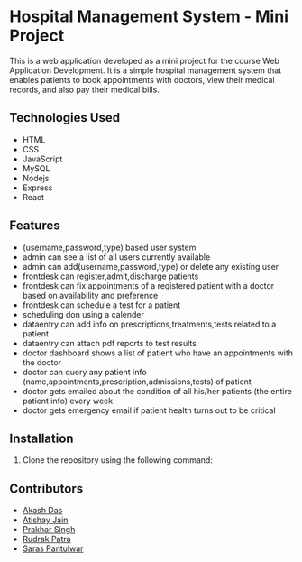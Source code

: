 # Hospital Management System - Mini Project
This is a web application developed as a mini project for the course Web Application Development. It is a simple hospital management system that enables patients to book appointments with doctors, view their medical records, and also pay their medical bills.

## Technologies Used

-   HTML
-   CSS
-   JavaScript
-   MySQL
-   Nodejs
-   Express
-   React

## Features
- (username,password,type) based user system
- admin can see a list of all users currently available
- admin can add(username,password,type) or delete any existing user
- frontdesk can register,admit,discharge patients
- frontdesk can fix appointments of a registered patient with a doctor based on availability and preference
- frontdesk can schedule a test for a patient
- scheduling don using a calender
- dataentry can add info on prescriptions,treatments,tests related to a patient
- dataentry can attach pdf reports to test results
- doctor dashboard shows a list of patient who have an appointments with the doctor
- doctor can query any patient info (name,appointments,prescription,admissions,tests) of patient
- doctor gets emailed about the condition of all his/her patients (the entire patient info) every week
- doctor gets emergency email if patient health turns out to be critical

## Installation

1. Clone the repository using the following command:


## Contributors

-   [Akash Das](https://github.com/Akash-Das2024)
-   [Atishay Jain](https://github.com/ati-jain)
-   [Prakhar Singh]()
-   [Rudrak Patra](https://github.com/rudrakpatra)
-   [Saras Pantulwar](https://github.com/pantulwars)
